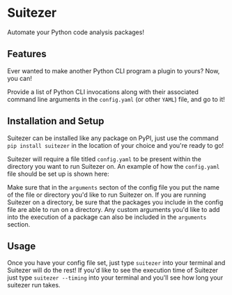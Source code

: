 # Suitezer

Automate your Python code analysis packages!

## Features

Ever wanted to make another Python CLI program a plugin to yours? Now, you can!

Provide a list of Python CLI invocations along with their associated command line arguments in the `config.yaml` (or other `YAML`) file, and go to it!


## Installation and Setup

Suitezer can be installed like any package on PyPI, just use the command `pip install suitezer` in the location of your choice and you're ready to go!

Suitezer will require a file titled `config.yaml` to be present within the directory you want to run Suitezer on.  An example of how the `config.yaml` file should be set up is shown here:


Make sure that in the `arguments` secton of the config file you put the name of the file or directory you'd like to run Suitezer on.  If you are running Suitezer on a directory, be sure that the packages you include in the config file are able to run on a directory.  Any custom arguments you'd like to add into the execution of a package can also be included in the `arguments` section.

## Usage

Once you have your config file set, just type `suitezer` into your terminal and Suitezer will do the rest!  If you'd like to see the execution time of Suitezer just type `suitezer --timing` into your terminal and you'll see how long your suitezer run takes.
